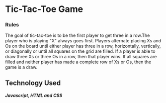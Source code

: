 # Tic-Tac-Toe Game

### Rules

The goal of tic-tac-toe is to be the first player to get three in a
row.The player who is playing "X" always goes first. Players alternate
placing Xs and Os on the board until either player has three in a row,
horizontally, vertically, or diagonally or until all squares on the
grid are filled. If a player is able to draw three Xs or three Os in a
row, then that player wins. If all squares are filled and neither
player has made a complete row of Xs or Os, then the game is a draw.





## Technology Used

##### Javascript, HTML and CSS


